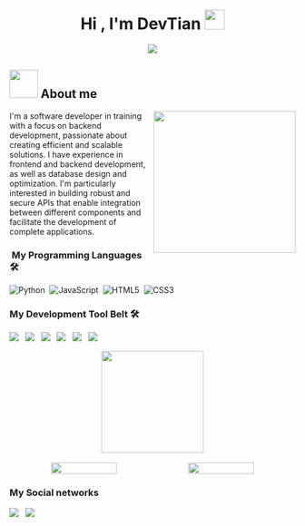 <h1 align="center">Hi , I'm DevTian <img src="https://media.giphy.com/media/hvRJCLFzcasrR4ia7z/giphy.gif" width="35"></h1>
<p align="center">
  <a href="https://github.com/DenverCoder1/readme-typing-svg"><img src="https://readme-typing-svg.herokuapp.com?font=Time+New+Roman&color=%23C8BE25&size=25&center=true&vCenter=true&width=600&height=100&lines=Software+Developer;Software+Developer+Student;Competitive+Programmer;Always+learning+new+things"></a>
</p>
	
## <picture><img src = "https://github.com/7oSkaaa/7oSkaaa/blob/main/Images/about_me.gif?raw=true" width = 50px></picture> About me

<picture> <img align="right" src="https://github.com/7oSkaaa/7oSkaaa/blob/main/Images/Right_Side.gif?raw=true" width = 250px></picture>

I'm a software developer in training with a focus on backend development, passionate about creating efficient and scalable solutions.
I have experience in frontend and backend development, as well as database design and optimization.
I'm particularly interested in building robust and secure APIs that enable integration between different components and facilitate the development of complete applications.



###  &nbsp;My Programming Languages 🛠

![Python](https://img.shields.io/badge/python-3670A0?style=for-the-badge&logo=python&logoColor=ffdd54)&nbsp;
![JavaScript](https://img.shields.io/badge/javascript-%23323330.svg?style=for-the-badge&logo=javascript&logoColor=%23F7DF1E)&nbsp;
![HTML5](https://img.shields.io/badge/html5-%23E34F26.svg?style=for-the-badge&logo=html5&logoColor=white)&nbsp;
![CSS3](https://img.shields.io/badge/css3-%231572B6.svg?style=for-the-badge&logo=css3&logoColor=white)&nbsp;

<h3>My Development Tool Belt 🛠</h3>
       <p>
		    <a href="https://git-scm.com/" target="_blank"><img
                src="https://img.shields.io/badge/git%20-%23F05133.svg?&style=for-the-badge&logo=git&logoColor=white" /></a>&nbsp;&nbsp;
        <a href="https://github.com/jcomte23" target="_blank"><img
                src="https://img.shields.io/badge/github%20-%23000.svg?&style=for-the-badge&logo=github&logoColor=white" /></a>&nbsp;&nbsp;
        <a href="https://www.mysql.com/" target="_blank"><img
                src="https://img.shields.io/badge/mysql%20-%23016B93.svg?&style=for-the-badge&logo=mysql&logoColor=white" /></a>&nbsp;&nbsp;
        <a href="https://www.postgresql.org/download/" target="_blank"><img
                src="https://img.shields.io/static/v1?style=for-the-badge&message=PostgreSQL&color=4169E1&logo=PostgreSQL&logoColor=FFFFFF&label=" /></a>&nbsp;&nbsp;
        <a href="https://getbootstrap.com/" target="_blank"><img
                src="https://img.shields.io/static/v1?style=for-the-badge&message=Bootstrap&color=7952B3&logo=Bootstrap&logoColor=FFFFFF&label" /></a>&nbsp;&nbsp;
        <a href="https://tailwindcss.com/" target="_blank"><img
                src="https://img.shields.io/static/v1?style=for-the-badge&message=Tailwind+CSS&color=222222&logo=Tailwind+CSS&logoColor=06B6D4&label=" /><a>&nbsp;&nbsp;
					<p/>	
						
   <div align="center">
    <img height="180em" src="https://github-readme-stats-eight-theta.vercel.app/api/top-langs/?username=TianMHDev&layout=compact&langs_count=8&theme=algolia"/>
  </a>
</div>
<br>

  <div align='center' style="display: flex;justify-content: center;align-items: center">
    <img style="width: 48%;" src="https://github-readme-stats-eight-theta.vercel.app/api?username=TianMHDev&show_icons=true&theme=algolia&include_all_commits=true&count_private=true"/>
  <img style="width: 48%;" src="https://github-readme-streak-stats.herokuapp.com/?user=TianMHDev&theme=dark&hide_border=true"/>
  </div>
	
  <h3><string> My Social networks </string> </h3>
    <p>
        <a href="https://x.com/TianMHDev" target="_blank"><img
                src="https://img.shields.io/static/v1?style=for-the-badge&message=TianMHDev&color=000000&logo=X&logoColor=FFFFFF&label=" /></a>&nbsp;&nbsp;
        <a href="" target="_blank"><img
                src="https://img.shields.io/static/v1?style=for-the-badge&message=LinkedIn&color=0A66C2&logo=LinkedIn&logoColor=FFFFFF&label" /></a>&nbsp;&nbsp;
    </p>
